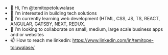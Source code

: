 - 👋 Hi, I’m @temitopetoluwalase
- 👀 I’m interested in building tech solutions
- 🌱 I’m currently learning web development (HTML, CSS, JS, TS, REACT, ANGULAR, GATSBY, NEXT, REDUX.
- 💞️ I’m looking to collaborate on small, medium, large scale business apps and or websites
- 📫 How to reach me linkedin: https://www.linkedin.com/in/temitope-toluwalase/

<!---
temitopetoluwalase/temitopetoluwalase is a ✨ special ✨ repository because its `README.md` (this file) appears on your GitHub profile.
You can click the Preview link to take a look at your changes.
--->
